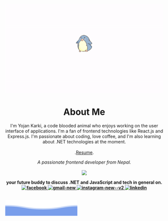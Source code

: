 ![Hello! I'm yojan karki](./Assets/Header.gif "yojan karki gif")

<div align="center">
<h1>About Me</h1>
I'm Yojan Karki, a code blooded animal who enjoys working on the user interface of applications. I'm a fan of frontend technologies like React.js and Express.js. I'm passionate about coding, love coffee, and I'm also learning about .NET technologies at the moment.
<br/>
<br/>
.<a href="https://drive.google.com/file/d/1sPR8HES8N54lsQrZAPx9Ge-T9kJXxgBt/view?usp=drive_link">Resume</a>.
</div>

<p align="center">
 <i>A passionate frontend developer from Nepal.</i>
<p  align="center">
<img src="https://komarev.com/ghpvc/?username=yozankarki&&style=flat-square" align="center" />       
</p>
</p>

<div align="center">
<strong>your future buddy to discuss .NET and JavaScript and tech in general on.<strong>
<br/>
<a href="https://www.facebook.com/yozankarki2000">
<img width="50" height="50" src="https://img.icons8.com/bubbles/50/facebook.png" alt="facebook"/>
</a>
<a href="mailto:yozankarki2000@gmail.com">
<img width="50" height="50" src="https://img.icons8.com/bubbles/50/gmail-new.png" alt="gmail-new"/>
</a>
<a href="https://www.instagram.com/yozankarki/">
<img width="50" height="50" src="https://img.icons8.com/bubbles/50/instagram-new--v2.png" alt="instagram-new--v2"/>
</a>
<a href="">
<img width="50" height="50" src="https://img.icons8.com/bubbles/50/linkedin.png" alt="linkedin"/>
</a>
</div>
<br/>

![Hello! I'm yojan karki](./Assets/wave.svg "yojan karki")
